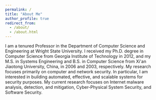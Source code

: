 ```yaml
---
permalink: /
title: "About Me"
author_profile: true
redirect_from: 
  - /about/
  - /about.html
---
```

I am a tenured Professor in the Department of Computer Science and Engineering at Wright State University. 
I received my Ph.D. degree in Computer Science from Georgia Institute of Technology in 2012, and my M.S. in Systems 
Engineering and B.S. in Computer Science from Xi'an Jiaotong University, China, in 2006 and 2003, respectively. My 
research focuses primarily on computer and network security. In particular, I am interested in building automated, 
effective, and scalable systems for security purposes. My current research focuses on Internet malware analysis, 
detection, and mitigation, Cyber-Physical System Security, and Software Security.